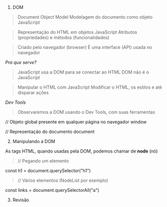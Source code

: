 1. DOM

> Document Object Model 
Modelagem do documento como objeto JavaScript 

> Representação do HTML em objetos JavaScript 
Atributos (propriedades) e métodos (funcionalidades) 

> Criado pelo navegador (browser) 
É uma interface (API) usada no navegador

*Pra que serve?* 

>JavaScript usa a DOM para se conectar ao HTML 
DOM não é o JavaScript 

>Manipular o HTML com JavaScript 
Modificar o HTML, os estilos e até disparar ações

*Dev Tools*

>Observaremos a DOM usando o Dev Tools, com suas ferramentas

// Objeto global presente em qualquer página no navegador
 window  
 
// Representação do documento 
 document 

2. Manipulando a DOM

As tags HTML, quando usadas pela DOM, podemos chamar de **node** (nó)

>// Pegando um elemento

const h1 = document.querySelector("h1")

>// Vários elementos (NodeList por exemplo)

const links = document.querySelectorAll("a")


3. Revisão


